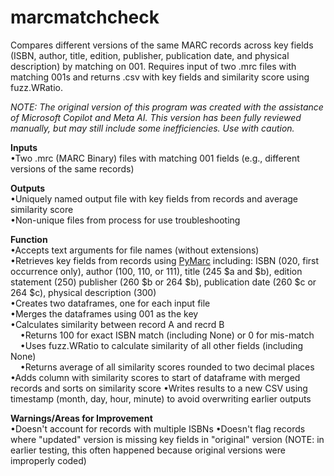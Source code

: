 # marcmatchcheck
Compares different versions of the same MARC records across key fields (ISBN, author, title, edition, publisher, publication date, and physical description) by matching on 001. Requires input of two .mrc files with matching 001s and returns .csv with key fields and similarity score using fuzz.WRatio.

_NOTE: The original version of this program was created with the assistance of Microsoft Copilot and Meta AI. This version has been fully reviewed manually, but may still include some inefficiencies. Use with caution._

<b>Inputs</b><br>
&bull;Two .mrc (MARC Binary) files with matching 001 fields (e.g., different versions of the same records)<br>

<b>Outputs</b><br>
&bull;Uniquely named output file with key fields from records and average similarity score<br>
&bull;Non-unique files from process for use troubleshooting<br>

<b>Function</b><br>
&bull;Accepts text arguments for file names (without extensions)<br>
&bull;Retrieves key fields from records using <a href="https://pymarc.readthedocs.io/en/latest/#" title="PyMarc Documentation">PyMarc</a> including: ISBN (020, first occurrence only), author (100, 110, or 111), title (245 $a and $b), edition statement (250) publisher (260 $b or 264 $b), publication date (260 $c or 264 $c), physical description (300)<br>
&bull;Creates two dataframes, one for each input file<br>
&bull;Merges the dataframes using 001 as the key<br>
&bull;Calculates similarity between record A and recrd B<br>
&nbsp;&nbsp;&nbsp;&nbsp;&bull;Returns 100 for exact ISBN match (including None) or 0 for mis-match<br>
&nbsp;&nbsp;&nbsp;&nbsp;&bull;Uses fuzz.WRatio to calculate similarity of all other fields (including None)<br>
&nbsp;&nbsp;&nbsp;&nbsp;&bull;Returns average of all similarity scores rounded to two decimal places<br>
&bull;Adds column with similarity scores to start of dataframe with merged records and sorts on similarity score
&bull;Writes results to a new CSV using timestamp (month, day, hour, minute) to avoid overwriting earlier outputs

<b>Warnings/Areas for Improvement</b><br>
&bull;Doesn't account for records with multiple ISBNs
&bull;Doesn't flag records where "updated" version is missing key fields in "original" version (NOTE: in earlier testing, this often happened because original versions were improperly coded)

